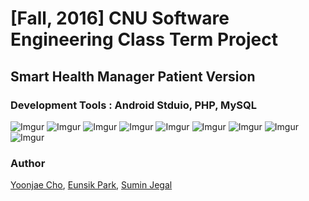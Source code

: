 # [Fall, 2016] CNU Software Engineering Class Term Project
## Smart Health Manager Patient Version

### Development Tools : Android Stduio, PHP, MySQL

![Imgur](http://i.imgur.com/y0CuZEf.png)
![Imgur](http://i.imgur.com/BQDQYug.png)
![Imgur](http://i.imgur.com/lxnsvU3.png)
![Imgur](http://i.imgur.com/g8wz8Pg.png)
![Imgur](http://i.imgur.com/PsX5Asf.png)
![Imgur](http://i.imgur.com/FYZH24D.png)
![Imgur](http://i.imgur.com/EnwF91j.png)
![Imgur](http://i.imgur.com/scejUG3.jpg)
![Imgur](http://i.imgur.com/oV2yjWa.png)

### Author
[Yoonjae Cho](https://github.com/Yoon-jae),
[Eunsik Park](https://github.com/IamSSam),
[Sumin Jegal](https://github.com/suminjegal)
